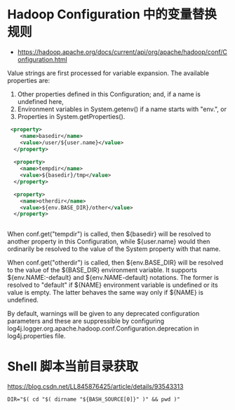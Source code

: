 # Hadoop Configuration 中的变量替换规则
* https://hadoop.apache.org/docs/current/api/org/apache/hadoop/conf/Configuration.html

Value strings are first processed for variable expansion. The available properties are:  
1. Other properties defined in this Configuration; and, if a name is undefined here,  
1. Environment variables in System.getenv() if a name starts with "env.", or  
1. Properties in System.getProperties().  

```xml
 <property>
    <name>basedir</name>
    <value>/user/${user.name}</value>
  </property>
  
  <property>
    <name>tempdir</name>
    <value>${basedir}/tmp</value>
  </property>

  <property>
    <name>otherdir</name>
    <value>${env.BASE_DIR}/other</value>
  </property>
  
```
When conf.get("tempdir") is called, then ${basedir} will be resolved to another property in this Configuration, while ${user.name} would then ordinarily be resolved to the value of the System property with that name.

When conf.get("otherdir") is called, then ${env.BASE_DIR} will be resolved to the value of the ${BASE_DIR} environment variable. It supports ${env.NAME:-default} and ${env.NAME-default} notations. The former is resolved to "default" if ${NAME} environment variable is undefined or its value is empty. The latter behaves the same way only if ${NAME} is undefined.

By default, warnings will be given to any deprecated configuration parameters and these are suppressible by configuring log4j.logger.org.apache.hadoop.conf.Configuration.deprecation in log4j.properties file.

# Shell 脚本当前目录获取
https://blog.csdn.net/LL845876425/article/details/93543313

```
DIR="$( cd "$( dirname "${BASH_SOURCE[0]}" )" && pwd )"
```
